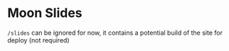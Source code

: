 # Moon Slides

`/slides` can be ignored for now, it contains a potential build of the site for deploy (not required)
